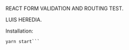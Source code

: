 REACT FORM VALIDATION AND ROUTING TEST.

LUIS HEREDIA.

Installation:

```yarn install
yarn start```
